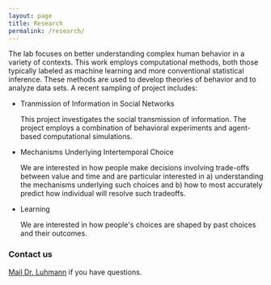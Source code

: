 ```yaml
---
layout: page
title: Research
permalink: /research/
---
```


The lab focuses on better understanding complex human behavior in a variety of contexts.  This work employs computational methods, both those typically labeled as machine learning and more conventional statistical inference.  These methods are used to develop theories of behavior and to analyze data sets.  A recent sampling of project includes:

* Tranmission of Information in Social Networks

  This project investigates the social transmission of information. The project employs a combination of behavioral experiments and agent-based computational simulations.

* Mechanisms Underlying Intertemporal Choice

  We are interested in how people make decisions involving trade-offs between value and time and are particular interested in a) understanding the mechanisms underlying such choices and b) how to most accurately predict how individual will resolve such tradeoffs.

* Learning

  We are interested in how people's choices are shaped by past choices and their outcomes.

### Contact us

[Mail Dr. Luhmann](mailto:christian.luhmann@stonybrook.edu) if you have questions.
